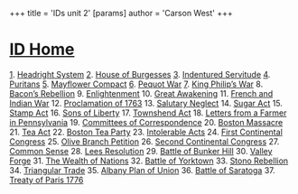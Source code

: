 +++
 title = 'IDs unit 2'
[params]
	author = 'Carson West'
+++
# [ID Home](./../id-home/)

[1](./../1/). [Headright System](./../headright-system/) 
[2](./../2/). [House of Burgesses](./../house-of-burgesses/) 
[3](./../3/). [Indentured Servitude](./../indentured-servitude/)
[4](./../4/). [Puritans](./../puritans/)
[5](./../5/). [Mayflower Compact](./../mayflower-compact/)
[6](./../6/). [Pequot War](./../pequot-war/) 
[7](./../7/). [King Philip’s War](./../king-philip’s-war/) 
8. [Bacon’s Rebellion](./../bacon’s-rebellion/) 
9. [Enlightenment](./../enlightenment/) 
10. [Great Awakening](./../great-awakening/) 
11. [French and Indian War](./../french-and-indian-war/)
12. [Proclamation of 1763](./../proclamation-of-1763/)
13. [Salutary Neglect](./../salutary-neglect/)
14. [Sugar Act](./../sugar-act/)
15. [Stamp Act](./../stamp-act/)
16. [Sons of Liberty](./../sons-of-liberty/)
17. [Townshend Act](./../townshend-act/) 
18. [Letters from a Farmer in Pennsylvania](./../letters-from-a-farmer-in-pennsylvania/)
19. [Committees of Correspondence](./../committees-of-correspondence/)
20. [Boston Massacre](./../boston-massacre/)
21. [Tea Act](./../tea-act/)
22. [Boston Tea Party](./../boston-tea-party/)
23. [Intolerable Acts](./../intolerable-acts/)
24. [First Continental Congress](./../first-continental-congress/)
25. [Olive Branch Petition](./../olive-branch-petition/)
26. [Second Continental Congress](./../second-continental-congress/)
27. [Common Sense](./../common-sense/)
28. [Lees Resolution](./../lees-resolution/)
29. [Battle of Bunker Hill](./../battle-of-bunker-hill/)
30. [Valley Forge](./../valley-forge/)
31. [The Wealth of Nations](./../the-wealth-of-nations/)
32. [Battle of Yorktown](./../battle-of-yorktown/)
33. [Stono Rebellion](./../stono-rebellion/)
34. [Triangular Trade](./../triangular-trade/)
35. [Albany Plan of Union](./../albany-plan-of-union/)
36. [Battle of Saratoga](./../battle-of-saratoga/)
37. [Treaty of Paris 1776](./../treaty-of-paris-1776/)

